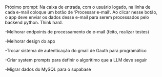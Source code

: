Próximo prompt: Na caixa de entrada, com o usuário logado, na linha de cada e-mail coloque um botão de ‘Processar e-mail’. Ao clicar nesse botão, o app deve enviar os dados desse e-mail para serem processados pelo backend python. Think hard.

-Melhorar endpoints de processamento de e-mail (feito, realizar testes)

-Melhorar design do app

-Trocar sistema de autenticação do gmail de Oauth para programático

-Criar system prompts para definir o algorítimo que a LLM deve seguir

-Migrar dados do MySQL para o supabase


